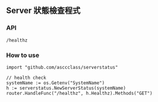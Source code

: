 ## Server 狀態檢查程式

### API
```
/healthz
```

### How to use
```
import "github.com/asccclass/serverstatus"

// health check
systemName := os.Getenv("SystemName")
h := serverstatus.NewServerStatus(systemName)
router.HandleFunc("/healthz", h.Healthz).Methods("GET")
```
